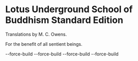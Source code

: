 # Lotus Underground School of Buddhism Standard Edition

Translations by M. C. Owens.

For the benefit of all sentient beings.

--force-build
--force-build
--force-build
--force-build

